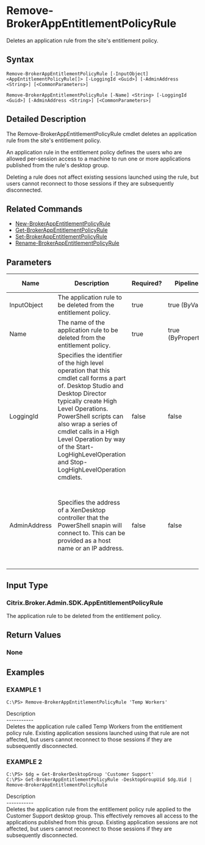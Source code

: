 ﻿# Remove-BrokerAppEntitlementPolicyRule

   Deletes an application rule from the site's entitlement policy.

## Syntax
```
Remove-BrokerAppEntitlementPolicyRule [-InputObject] <AppEntitlementPolicyRule[]> [-LoggingId <Guid>] [-AdminAddress <String>] [<CommonParameters>]

Remove-BrokerAppEntitlementPolicyRule [-Name] <String> [-LoggingId <Guid>] [-AdminAddress <String>] [<CommonParameters>]
```

## Detailed Description
   The Remove-BrokerAppEntitlementPolicyRule cmdlet deletes an application rule from the site's entitlement policy.

An application rule in the entitlement policy defines the users who are allowed per-session access to a machine to run one or more applications published from the rule's desktop group.

Deleting a rule does not affect existing sessions launched using the rule, but users cannot reconnect to those sessions if they are subsequently disconnected.

## Related Commands
  * [New-BrokerAppEntitlementPolicyRule](New-BrokerAppEntitlementPolicyRule/)
  * [Get-BrokerAppEntitlementPolicyRule](Get-BrokerAppEntitlementPolicyRule/)
  * [Set-BrokerAppEntitlementPolicyRule](Set-BrokerAppEntitlementPolicyRule/)
  * [Rename-BrokerAppEntitlementPolicyRule](Rename-BrokerAppEntitlementPolicyRule/)
## Parameters

| Name   | Description | Required? | Pipeline Input | Default Value |
| --- | --- | --- | --- | --- |
| InputObject | The application rule to be deleted from the entitlement policy. | true | true (ByValue) |  |
| Name | The name of the application rule to be deleted from the entitlement policy. | true | true (ByPropertyName) |  |
| LoggingId | Specifies the identifier of the high level operation that this cmdlet call forms a part of. Desktop Studio and Desktop Director typically create High Level Operations. PowerShell scripts can also wrap a series of cmdlet calls in a High Level Operation by way of the Start-LogHighLevelOperation and Stop-LogHighLevelOperation cmdlets. | false | false |  |
| AdminAddress | Specifies the address of a XenDesktop controller that the PowerShell snapin will connect to. This can be provided as a host name or an IP address. | false | false | Localhost. Once a value is provided by any cmdlet, this value will become the default. |

## Input Type
### Citrix.Broker.Admin.SDK.AppEntitlementPolicyRule
   The application rule to be deleted from the entitlement policy.
## Return Values
### None
   
## Examples

### EXAMPLE 1
```
C:\PS> Remove-BrokerAppEntitlementPolicyRule 'Temp Workers'
```
   Description<br>-----------<br>Deletes the application rule called Temp Workers from the entitlement policy rule. Existing application sessions launched using that rule are not affected, but users cannot reconnect to those sessions if they are subsequently disconnected.
### EXAMPLE 2
```
C:\PS> $dg = Get-BrokerDesktopGroup 'Customer Support'
C:\PS> Get-BrokerAppEntitlementPolicyRule -DesktopGroupUid $dg.Uid | Remove-BrokerAppEntitlementPolicyRule
```
   Description<br>-----------<br>Deletes the application rule from the entitlement policy rule applied to the Customer Support desktop group. This effectively removes all access to the applications published from this group. Existing application sessions are not affected, but users cannot reconnect to those sessions if they are subsequently disconnected.
